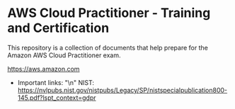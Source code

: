 # AWS Cloud Practitioner - Training and Certification
This repository is a collection of documents that help prepare for the Amazon AWS Cloud Practitioner exam.

https://aws.amazon.com


- Important links: "\n"
NIST: https://nvlpubs.nist.gov/nistpubs/Legacy/SP/nistspecialpublication800-145.pdf?lspt_context=gdpr

